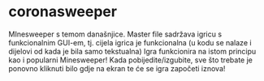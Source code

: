 # coronasweeper
MInesweeper s temom današnjice.
Master file sadržava igricu s funkcionalnim GUI-em, tj. cijela igrica je funkcionalna (u kodu se nalaze i dijelovi od kada je bila samo tekstualna)
Igra funkcionira na istom principu kao i popularni Minesweeper!
Kada pobijedite/izgubite, sve što trebate je ponovno kliknuti bilo gdje na ekran te će se igra započeti iznova!
